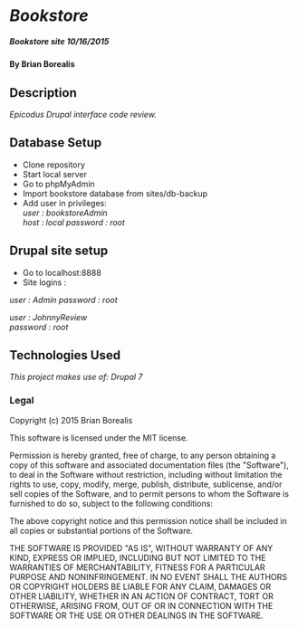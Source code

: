 # _Bookstore_
##### _Bookstore site 10/16/2015_

#### By Brian Borealis

## Description

_Epicodus Drupal interface code review._

## Database Setup

* Clone repository  
* Start local server
* Go to phpMyAdmin
* Import bookstore database from sites/db-backup
* Add user in privileges:  
_user : bookstoreAdmin_  
_host : local_
_password : root_  

## Drupal site setup
* Go to localhost:8888  
* Site logins :

_user : Admin_
_password : root_  

_user :  JohnnyReview_  
_password :  root_  


## Technologies Used

_This project makes use of:
Drupal 7_


### Legal

Copyright (c) 2015 Brian Borealis

This software is licensed under the MIT license.

Permission is hereby granted, free of charge, to any person obtaining a copy
of this software and associated documentation files (the "Software"), to deal
in the Software without restriction, including without limitation the rights
to use, copy, modify, merge, publish, distribute, sublicense, and/or sell
copies of the Software, and to permit persons to whom the Software is
furnished to do so, subject to the following conditions:

The above copyright notice and this permission notice shall be included in
all copies or substantial portions of the Software.

THE SOFTWARE IS PROVIDED "AS IS", WITHOUT WARRANTY OF ANY KIND, EXPRESS OR
IMPLIED, INCLUDING BUT NOT LIMITED TO THE WARRANTIES OF MERCHANTABILITY,
FITNESS FOR A PARTICULAR PURPOSE AND NONINFRINGEMENT. IN NO EVENT SHALL THE
AUTHORS OR COPYRIGHT HOLDERS BE LIABLE FOR ANY CLAIM, DAMAGES OR OTHER
LIABILITY, WHETHER IN AN ACTION OF CONTRACT, TORT OR OTHERWISE, ARISING FROM,
OUT OF OR IN CONNECTION WITH THE SOFTWARE OR THE USE OR OTHER DEALINGS IN
THE SOFTWARE.
